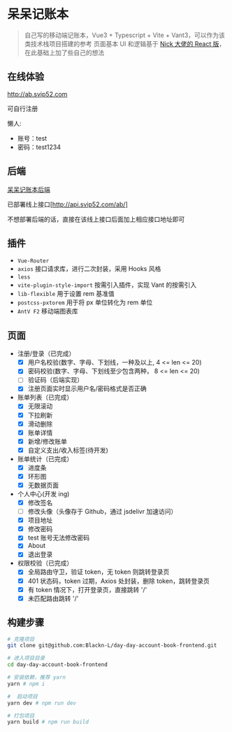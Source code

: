 # 呆呆记账本
> 自己写的移动端记账本，Vue3 + Typescript + Vite + Vant3，可以作为该类技术栈项目搭建的参考
> 页面基本 UI 和逻辑基于 [Nick 大佬的 React 版](https://github.com/Nick930826/juejue-vite-h)，在此基础上加了些自己的想法

## 在线体验
http://ab.svip52.com

可自行注册

懒人:
* 账号：test
* 密码：test1234


## 后端
[呆呆记账本后端](https://github.com/Blackn-L/day-day-account-book-backend)

已部署线上接口[http://api.svip52.com/ab/]

不想部署后端的话，直接在该线上接口后面加上相应接口地址即可

## 插件
* `Vue-Router`
* `axios` 接口请求库，进行二次封装，采用 Hooks 风格
* `less`
* `vite-plugin-style-import` 按需引入插件，实现 Vant 的按需引入
* `lib-flexible`  用于设置 rem 基准值
* `postcss-pxtorem` 用于将 px 单位转化为 rem 单位
* `AntV F2` 移动端图表库

## 页面
* 注册/登录（已完成）
  - [x] 用户名校验(数字、字母、下划线，一种及以上, 4 <= len <= 20)
  - [x] 密码校验(数字、字母、下划线至少包含两种， 8 <= len <= 20)
  - [ ] 验证码（后端实现）
  - [x] 注册页面实时显示用户名/密码格式是否正确

* 账单列表（已完成）
  - [x] 无限滚动
  - [x] 下拉刷新
  - [x] 滑动删除
  - [x] 账单详情
  - [x] 新增/修改账单
  - [x] 自定义支出/收入标签(待开发)
* 账单统计（已完成）
  - [x] 进度条
  - [x] 环形图
  - [x] 无数据页面
* 个人中心(开发 ing)
  - [x] 修改签名
  - [ ] 修改头像（头像存于 Github，通过 jsdelivr 加速访问）
  - [x] 项目地址
  - [x] 修改密码
  - [x] test 账号无法修改密码
  - [x] About
  - [x] 退出登录
* 权限校验（已完成）
  - [x] 全局路由守卫，验证 token，无 token 则跳转登录页
  - [x] 401 状态码，token 过期，Axios 处封装，删除 token，跳转登录页
  - [x] 有 token 情况下，打开登录页，直接跳转 '/'
  - [x] 未匹配路由跳转 '/'
## 构建步骤
``` bash
# 克隆项目
git clone git@github.com:Blackn-L/day-day-account-book-frontend.git

# 进入项目目录
cd day-day-account-book-frontend

# 安装依赖，推荐 yarn
yarn # npm i

#  启动项目
yarn dev # npm run dev

# 打包项目
yarn build # npm run build
